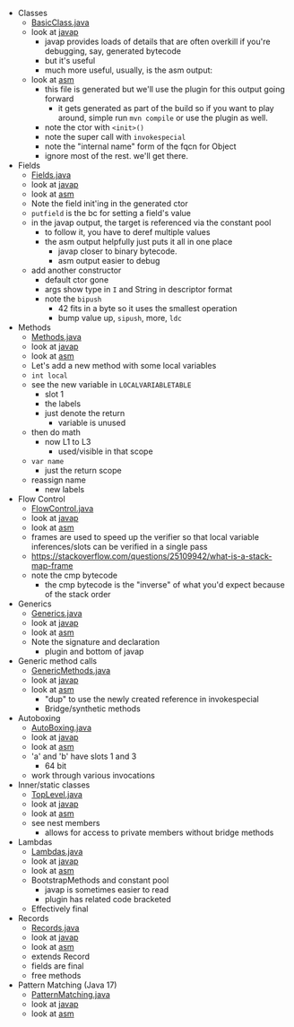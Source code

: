* Classes
  * [BasicClass.java](src/main/java/com/antwerkz/underthehood/BasicClass.java)
  * look at [javap](target/txt-files/BasicClass.javap) 
    * javap provides loads of details that are often overkill if you're debugging, say, generated bytecode
    * but it's useful
    * much more useful, usually, is the asm output:
  * look at [asm](target/txt-files/BasicClass.txt)
    * this file is generated but we'll use the plugin for this output going forward
      * it gets generated as part of the build so if you want to play around, simple run `mvn compile` or use the plugin as well.
    * note the ctor with `<init>()`
    * note the super call with `invokespecial`
    * note the "internal name" form of the fqcn for Object
    * ignore most of the rest. we'll get there.
* Fields
  *  [Fields.java](src/main/java/com/antwerkz/underthehood/Fields.java)
  * look at [javap](target/txt-files/Fields.javap)
  * look at [asm](target/txt-files/Fields.txt) 
  * Note the field init'ing in the generated ctor
  * `putfield` is the bc for setting a field's value
  * in the javap output, the target is referenced via the constant pool
    * to follow it, you have to deref multiple values
    * the asm output helpfully just puts it all in one place
      * javap closer to binary bytecode.
      * asm output easier to debug
  * add another constructor
    * default ctor gone
    * args show type in `I` and String in descriptor format
    * note the `bipush`
      * 42 fits in a byte so it uses the smallest operation
      * bump value up, `sipush`, more, `ldc`
* Methods
  * [Methods.java](src/main/java/com/antwerkz/underthehood/Methods.java)
  * look at [javap](target/txt-files/Methods.javap)
  * look at [asm](target/txt-files/Methods.txt) 
  * Let's add a new method with some local variables
  * `int local`
  * see the new variable in `LOCALVARIABLETABLE`
    * slot 1
    * the labels
    * just denote the return
      * variable is unused
  * then do math
    * now L1 to L3
      * used/visible in that scope
  * `var name`
    * just the return scope
  * reassign name
    * new labels
* Flow Control
  * [FlowControl.java](src/main/java/com/antwerkz/underthehood/FlowControl.java)
  * look at [javap](target/txt-files/FlowControl.javap)
  * look at [asm](target/txt-files/FlowControl.txt)
  * frames are used to speed up the verifier so that local variable inferences/slots can be verified in a single pass
  * https://stackoverflow.com/questions/25109942/what-is-a-stack-map-frame
  * note the cmp bytecode
    * the cmp bytecode is the "inverse" of what you'd expect because of the stack order
* Generics
  * [Generics.java](src/main/java/com/antwerkz/underthehood/Generics.java)
  * look at [javap](target/txt-files/Generics.javap)
  * look at [asm](target/txt-files/Generics.txt) 
  * Note the signature and declaration
    * plugin and bottom of javap
* Generic method calls
  * [GenericMethods.java](src/main/java/com/antwerkz/underthehood/GenericMethods.java)
  * look at [javap](target/txt-files/GenericMethods.javap)
  * look at [asm](target/txt-files/GenericMethods.txt)
    * "dup" to use the newly created reference in invokespecial 
    * Bridge/synthetic methods
* Autoboxing
  * [AutoBoxing.java](src/main/java/com/antwerkz/underthehood/AutoBoxing.java)
  * look at [javap](target/txt-files/AutoBoxing.javap)
  * look at [asm](target/txt-files/AutoBoxing.txt)
  * 'a' and 'b' have slots 1 and 3
    * 64 bit
  * work through various invocations
* Inner/static classes
  * [TopLevel.java](src/main/java/com/antwerkz/underthehood/Lambdas.java)
  * look at [javap](target/txt-files/TopLevel.javap)
  * look at [asm](target/txt-files/TopLevel.txt)
  * see nest members
    * allows for access to private members without bridge methods
* Lambdas
  * [Lambdas.java](src/main/java/com/antwerkz/underthehood/Lambdas.java)
  * look at [javap](target/txt-files/Lambdas.javap)
  * look at [asm](target/txt-files/Lambdas.txt)
  * BootstrapMethods and constant pool
    * javap is sometimes easier to read
    * plugin has related code bracketed
  * Effectively final
* Records
  * [Records.java](src/main/java/com/antwerkz/underthehood/Records.java)
  * look at [javap](target/txt-files/Records.javap)
  * look at [asm](target/txt-files/Records.txt)
  * extends Record
  * fields are final
  * free methods
* Pattern Matching (Java 17)
  * [PatternMatching.java](src/main/java/com/antwerkz/underthehood/PatternMatching.java)
  * look at [javap](target/txt-files/PatternMatching.javap)
  * look at [asm](target/txt-files/PatternMatching.txt)
